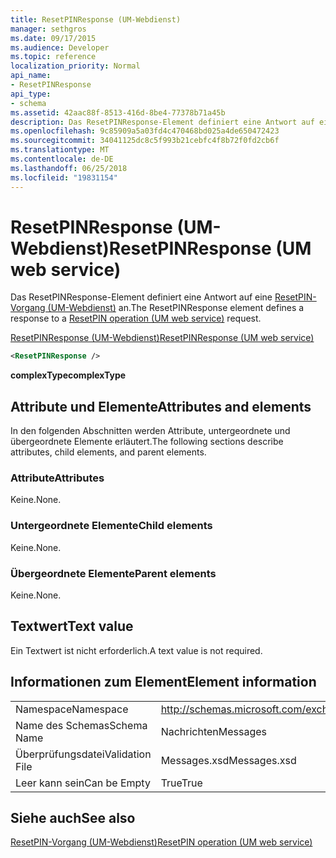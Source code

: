 ```yaml
---
title: ResetPINResponse (UM-Webdienst)
manager: sethgros
ms.date: 09/17/2015
ms.audience: Developer
ms.topic: reference
localization_priority: Normal
api_name:
- ResetPINResponse
api_type:
- schema
ms.assetid: 42aac88f-8513-416d-8be4-77378b71a45b
description: Das ResetPINResponse-Element definiert eine Antwort auf eine ResetPIN-Vorgang (UM-Webdienst) an.
ms.openlocfilehash: 9c85909a5a03fd4c470468bd025a4de650472423
ms.sourcegitcommit: 34041125dc8c5f993b21cebfc4f8b72f0fd2cb6f
ms.translationtype: MT
ms.contentlocale: de-DE
ms.lasthandoff: 06/25/2018
ms.locfileid: "19831154"
---
```

# <a name="resetpinresponse-um-web-service"></a><span data-ttu-id="0c072-103">ResetPINResponse (UM-Webdienst)</span><span class="sxs-lookup"><span data-stu-id="0c072-103">ResetPINResponse (UM web service)</span></span>

<span data-ttu-id="0c072-104">Das ResetPINResponse-Element definiert eine Antwort auf eine [ResetPIN-Vorgang (UM-Webdienst)](resetpin-operation-um-web-service.md) an.</span><span class="sxs-lookup"><span data-stu-id="0c072-104">The ResetPINResponse element defines a response to a [ResetPIN operation (UM web service)](resetpin-operation-um-web-service.md) request.</span></span> 
  
[<span data-ttu-id="0c072-105">ResetPINResponse (UM-Webdienst)</span><span class="sxs-lookup"><span data-stu-id="0c072-105">ResetPINResponse (UM web service)</span></span>](resetpinresponse-um-web-service.md)
  
```xml
<ResetPINResponse />
```

 <span data-ttu-id="0c072-106">**complexType**</span><span class="sxs-lookup"><span data-stu-id="0c072-106">**complexType**</span></span>
## <a name="attributes-and-elements"></a><span data-ttu-id="0c072-107">Attribute und Elemente</span><span class="sxs-lookup"><span data-stu-id="0c072-107">Attributes and elements</span></span>

<span data-ttu-id="0c072-108">In den folgenden Abschnitten werden Attribute, untergeordnete und übergeordnete Elemente erläutert.</span><span class="sxs-lookup"><span data-stu-id="0c072-108">The following sections describe attributes, child elements, and parent elements.</span></span>
  
### <a name="attributes"></a><span data-ttu-id="0c072-109">Attribute</span><span class="sxs-lookup"><span data-stu-id="0c072-109">Attributes</span></span>

<span data-ttu-id="0c072-110">Keine.</span><span class="sxs-lookup"><span data-stu-id="0c072-110">None.</span></span>
  
### <a name="child-elements"></a><span data-ttu-id="0c072-111">Untergeordnete Elemente</span><span class="sxs-lookup"><span data-stu-id="0c072-111">Child elements</span></span>

<span data-ttu-id="0c072-112">Keine.</span><span class="sxs-lookup"><span data-stu-id="0c072-112">None.</span></span>
  
### <a name="parent-elements"></a><span data-ttu-id="0c072-113">Übergeordnete Elemente</span><span class="sxs-lookup"><span data-stu-id="0c072-113">Parent elements</span></span>

<span data-ttu-id="0c072-114">Keine.</span><span class="sxs-lookup"><span data-stu-id="0c072-114">None.</span></span>
  
## <a name="text-value"></a><span data-ttu-id="0c072-115">Textwert</span><span class="sxs-lookup"><span data-stu-id="0c072-115">Text value</span></span>

<span data-ttu-id="0c072-116">Ein Textwert ist nicht erforderlich.</span><span class="sxs-lookup"><span data-stu-id="0c072-116">A text value is not required.</span></span>
  
## <a name="element-information"></a><span data-ttu-id="0c072-117">Informationen zum Element</span><span class="sxs-lookup"><span data-stu-id="0c072-117">Element information</span></span>

|||
|:-----|:-----|
|<span data-ttu-id="0c072-118">Namespace</span><span class="sxs-lookup"><span data-stu-id="0c072-118">Namespace</span></span>  <br/> |http://schemas.microsoft.com/exchange/services/2006/messages  <br/> |
|<span data-ttu-id="0c072-119">Name des Schemas</span><span class="sxs-lookup"><span data-stu-id="0c072-119">Schema Name</span></span>  <br/> |<span data-ttu-id="0c072-120">Nachrichten</span><span class="sxs-lookup"><span data-stu-id="0c072-120">Messages</span></span>  <br/> |
|<span data-ttu-id="0c072-121">Überprüfungsdatei</span><span class="sxs-lookup"><span data-stu-id="0c072-121">Validation File</span></span>  <br/> |<span data-ttu-id="0c072-122">Messages.xsd</span><span class="sxs-lookup"><span data-stu-id="0c072-122">Messages.xsd</span></span>  <br/> |
|<span data-ttu-id="0c072-123">Leer kann sein</span><span class="sxs-lookup"><span data-stu-id="0c072-123">Can be Empty</span></span>  <br/> |<span data-ttu-id="0c072-124">True</span><span class="sxs-lookup"><span data-stu-id="0c072-124">True</span></span>  <br/> |
   
## <a name="see-also"></a><span data-ttu-id="0c072-125">Siehe auch</span><span class="sxs-lookup"><span data-stu-id="0c072-125">See also</span></span>



[<span data-ttu-id="0c072-126">ResetPIN-Vorgang (UM-Webdienst)</span><span class="sxs-lookup"><span data-stu-id="0c072-126">ResetPIN operation (UM web service)</span></span>](resetpin-operation-um-web-service.md)

